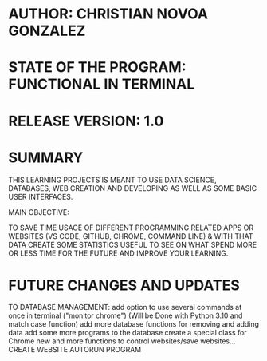 # AUTHOR: CHRISTIAN NOVOA GONZALEZ
# STATE OF THE PROGRAM: FUNCTIONAL IN TERMINAL
# RELEASE VERSION: 1.0

# SUMMARY

THIS LEARNING PROJECTS IS MEANT TO USE DATA SCIENCE, DATABASES, WEB CREATION AND DEVELOPING AS WELL AS SOME BASIC USER INTERFACES.

MAIN OBJECTIVE:

TO SAVE TIME USAGE OF DIFFERENT PROGRAMMING RELATED APPS OR WEBSITES (VS CODE, GITHUB, CHROME, COMMAND LINE) 
& WITH THAT DATA CREATE SOME STATISTICS USEFUL TO SEE ON WHAT SPEND MORE OR LESS TIME FOR THE FUTURE AND IMPROVE YOUR LEARNING.



# FUTURE CHANGES AND UPDATES

TO DATABASE MANAGEMENT:
     add option to use several commands at once in terminal ("monitor chrome")
         (Will be Done with Python 3.10 and match case function)
     add more database functions for removing and adding data
     add some more programs to the database
     create a special class for Chrome
         new and more functions to control websites/save websites...
CREATE WEBSITE
AUTORUN PROGRAM
